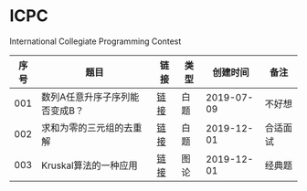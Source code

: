
# ICPC

International Collegiate Programming Contest

|序号|题目|链接|类型|创建时间|备注|
|--|--|--|--|--|--|
|001|数列A任意升序子序列能否变成B？|[链接](白题/codeforces_contest1187_problemD_数列A任意升序子序列能否变成B)|白题|2019-07-09|不好想|
|002|求和为零的三元组的去重解|[链接](白题/leetcode_problem15_求和为零的三元组的去重解/README.md)|白题|2019-12-01|合适面试|
|003|Kruskal算法的一种应用|[链接](图论/uva_1395_Kruskal算法的一种应用)|图论|2019-12-01|经典题|
